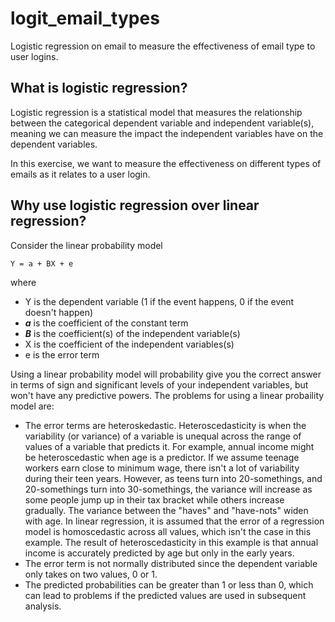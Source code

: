 # logit_email_types
Logistic regression on email to measure the effectiveness of email type to user logins.

## What is logistic regression?
Logistic regression is a statistical model that measures the relationship between the categorical dependent variable and independent variable(s), meaning we can measure the impact the independent variables have on the dependent variables. 

In this exercise, we want to measure the effectiveness on different types of emails as it relates to a user login. 

## Why use logistic regression over linear regression?
Consider the linear probability model

    Y = a + BX + e

where
* Y is the dependent variable (1 if the event happens, 0 if the event doesn't happen)
* ***a*** is the coefficient of the constant term
* ***B*** is the coefficient(s) of the independent variable(s)
* X is the coefficient of the independent variables(s)
* e is the error term

Using a linear probability model will probability give you the correct answer in terms of sign and significant levels of your independent variables, but won't have any predictive powers. The problems for using a linear probaility model are:
* The error terms are heteroskedastic. Heteroscedasticity is when the variability (or variance) of a variable is unequal across the range of values of a variable that predicts it. For example, annual income might be heteroscedastic when age is a predictor. If we assume teenage workers earn close to minimum wage, there isn't a lot of variability during their teen years. However, as teens turn into 20-somethings, and 20-somethings turn into 30-somethings, the variance will increase as some people jump up in their tax bracket while others increase gradually. The variance between the "haves" and "have-nots" widen with age. In linear regression, it is assumed that the error of a regression model is homoscedastic across all values, which isn't the case in this example. The result of heteroscedasticity in this example is that annual income is accurately predicted by age but only in the early years.
* The error term is not normally distributed since the dependent variable only takes on two values, 0 or 1.
* The predicted probabilities can be greater than 1 or less than 0, which can lead to problems if the predicted values are used in subsequent analysis. 